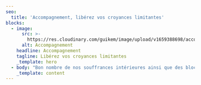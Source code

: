 ```yaml
---
seo:
  title: 'Accompagnement, libérez vos croyances limitantes'
blocks:
  - image:
      src: >-
        https://res.cloudinary.com/guikem/image/upload/v1659388698/accompagnement_c77hpq.jpg
      alt: Accompagnement
    headline: Accompagnement
    tagline: Libérez vos croyances limitantes
    _template: hero
  - body: "Bon nombre de nos souffrances intérieures ainsi que des blocages que nous rencontrons dans nos vies proviennent de nos blessures psychologiques - ou **blessures de l’âme**. Ces blessures sont le **rejet, l’abandon, la trahison, l’humiliation** et **l’injustice**. Elles se sont éveillées dans notre enfance au contact de notre environnement familial, et ont donné lieu à nos **comportements dysfonctionnels**. De la blessure de rejet découle un comportement fuyant; de celle de l’abandon, un comportement dépendant; de l’humiliation, un comportement masochiste; de la trahison, un comportement contrôlant; et de l’injustice, un comportement rigide.\_\n\nLorsque les situations déclenchent nos blessures, nous adoptons le comportement qui lui correspond dans la **tentative légitime mais contre-productive de nous protéger** de la souffrance de notre blessure.\_\n\nC’est par la **prise de conscience de nos blessures et des** **croyances** qui les entretiennent que nous pouvons **(re)devenir** **enfin nous-même** et aborder notre vie avec clarté et enthousiasme.\n\n![](https://res.cloudinary.com/guikem/image/upload/v1659823822/IMG_6433web_tz4r3f.jpg \"\")\n\nCet accompagnement, **basé sur la Méthode Ecoute Ton Corps de Lise Bourbeau combinée à la régulation émotionnelle**, s’adapte à chaque personne et à chaque situation. Il permet, selon vos besoins et votre difficulté, de** prendre conscience du** **problème véritable** qui se cache derrière chaque situation problématique\_; de découvrir **les blessures et les croyances** qui vous bloquent\_; de prendre conscience de vos **besoins et désirs véritables**\_; et d’acquérir les outils qui vous permettront de **passer à l’action**.&#x20;\n\n### **Tarif horaire: 55euros/h**\n\n"
    _template: content
---
```


